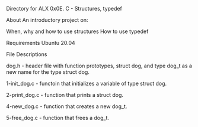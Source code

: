Directory for ALX 0x0E. C - Structures, typedef

About
An introductory project on:

When, why and how to use structures
How to use typedef

Requirements
Ubuntu 20.04


File Descriptions

dog.h - header file with function prototypes, struct dog, and type dog_t as a new name for the type struct dog.

1-init_dog.c - functoin that initializes a variable of type struct dog.

2-print_dog.c - function that prints a struct dog.

4-new_dog.c - function that creates a new dog_t.

5-free_dog.c - function that frees a dog_t.
